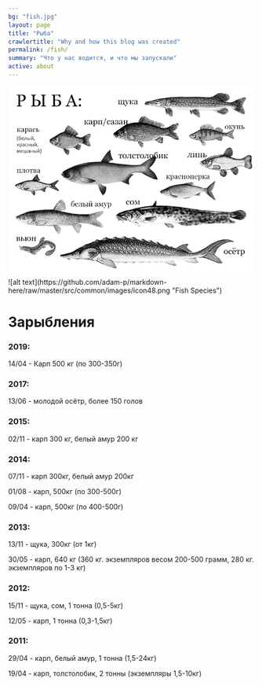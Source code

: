 ```yaml
---
bg: "fish.jpg"
layout: page
title: "Рыба"
crawlertitle: "Why and how this blog was created"
permalink: /fish/
summary: "Что у нас водится, и что мы запускали"
active: about
---
```


<img src="/images/fish.jpg" alt="Рыба на озере Выгоничанка" width="702" />
![alt text](https://github.com/adam-p/markdown-here/raw/master/src/common/images/icon48.png "Fish Species")

# Зарыбления


### 2019:
14/04 - Карп 500 кг (по 300-350г)


### 2017:
13/06 - молодой осётр, более 150 голов


### 2015:
02/11 - карп 300 кг, белый амур 200 кг


### 2014:
07/11 - карп 300кг, белый амур 200кг

01/08 - карп, 500кг (по 300-500г)

09/04 - карп, 500кг (по 400-500г)


### 2013:
13/11 - щука, 300кг (от 1кг)

30/05 - карп, 640 кг (360 кг. экземпляров весом 200-500 грамм, 280 кг. экземпляров по 1-3 кг)


### 2012:
15/11 - щука, сом, 1 тонна (0,5-5кг)

12/05 - карп, 1 тонна (0,3-1,5кг)


### 2011:
29/04 - карп, белый амур, 1 тонна (1,5-24кг)

19/04 - карп, толстолобик, 2 тонны (экземпляры 1,5-10кг)
